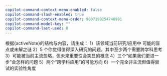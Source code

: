 ```yaml
---
copilot-command-context-menu-enabled: false
copilot-command-slash-enabled: true
copilot-command-context-menu-order: 9007199254740991
copilot-command-model-key: ""
copilot-command-last-used: 0
---
```

根据{activeNote}的结构与内容，请生成：
1）该领域当前研究/应用中 可能的盲点或未解之谜
2）5 个你觉得值得深入研究的问题，其中至少两个需要跨学科思考
3）可能被当前主流忽略，但未来重要性会突显的概念
4）三个“如果我们更进一步”会怎样的问题
5）两个“跨学科应用”的可能方向
6）一个完全非主流但值得尝试的实验性角度